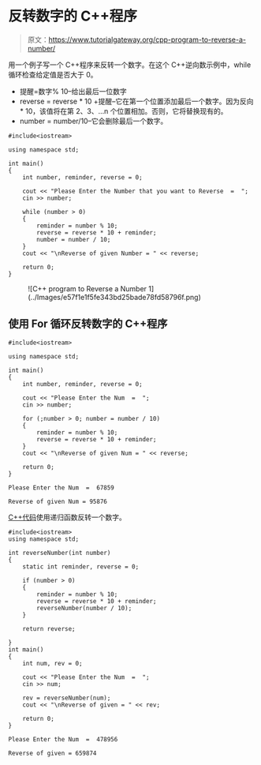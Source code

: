 # 反转数字的 C++程序

> 原文：<https://www.tutorialgateway.org/cpp-program-to-reverse-a-number/>

用一个例子写一个 C++程序来反转一个数字。在这个 C++逆向数示例中，while 循环检查给定值是否大于 0。

*   提醒=数字% 10–给出最后一位数字
*   reverse = reverse * 10 +提醒–它在第一个位置添加最后一个数字。因为反向* 10，该值将在第 2、3、…n 个位置相加。否则，它将替换现有的。
*   number = number/10–它会删除最后一个数字。

```
#include<iostream>

using namespace std;

int main()
{
	int number, reminder, reverse = 0;

	cout << "Please Enter the Number that you want to Reverse  =  ";
	cin >> number;

	while (number > 0)
	{
    	reminder = number % 10;
    	reverse = reverse * 10 + reminder;
    	number = number / 10;
	}
	cout << "\nReverse of given Number = " << reverse;

 	return 0;
}
```

<figure class="wp-block-image size-large">![C++ program to Reverse a Number 1](../Images/e57f1e1f5fe343bd25bade78fd58796f.png)</figure>

## 使用 For 循环反转数字的 C++程序

```
#include<iostream>

using namespace std;

int main()
{
	int number, reminder, reverse = 0;

	cout << "Please Enter the Num  =  ";
	cin >> number;

	for (;number > 0; number = number / 10)
	{
    	reminder = number % 10;
    	reverse = reverse * 10 + reminder;
	}
	cout << "\nReverse of given Num = " << reverse;

 	return 0;
}
```

```
Please Enter the Num  =  67859

Reverse of given Num = 95876
```

[C++代码](https://www.tutorialgateway.org/cpp-programs/)使用递归函数反转一个数字。

```
#include<iostream>
using namespace std;

int reverseNumber(int number)
{
	static int reminder, reverse = 0;

	if (number > 0)
	{
    	reminder = number % 10;
    	reverse = reverse * 10 + reminder;
    	reverseNumber(number / 10);
	}

	return reverse;

}
int main()
{
	int num, rev = 0;

	cout << "Please Enter the Num  =  ";
	cin >> num;

	rev = reverseNumber(num);
	cout << "\nReverse of given = " << rev;

 	return 0;
}
```

```
Please Enter the Num  =  478956

Reverse of given = 659874
```
